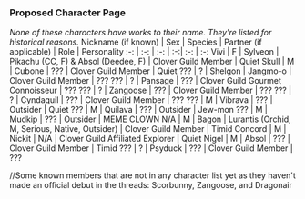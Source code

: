 ### Proposed Character Page
*None of these characters have works to their name. They're listed for historical reasons.*
Nickname (if known) | Sex | Species | Partner (if applicable) | Role | Personality
:-: | :-: | :-: | :-:| :-: | :-:
Vivi | F | Sylveon | Pikachu (CC, F) & Absol (Deedee, F) | Clover Guild Member | Quiet
Skull | M | Cubone | ??? | Clover Guild Member |  Quiet
??? | ? | Shelgon | Jangmo-o | Clover Guild Member |  ???
??? | ? | Pansage | ??? | Clover Guild Gourmet Connoisseur |  ???
??? | ? | Zangoose | ??? | Clover Guild Member |  ???
??? | ? | Cyndaquil | ??? | Clover Guild Member |  ???
??? | M | Vibrava | ??? | Outsider |  Quiet
??? | M | Quilava | ??? | Outsider |  Jew-mon
??? | M | Mudkip | ??? | Outsider |  MEME CLOWN
N/A | M | Bagon | Lurantis (Orchid, M, Serious, Native, Outsider) | Clover Guild Member | Timid
Concord | M | Nickit | N/A | Clover Guild Affiliated Explorer | Quiet
Nigel | M | Absol | ??? | Clover Guild Member | Timid
??? | ? | Psyduck | ??? | Clover Guild Member |  ???

//Some known members that are not in any character list yet as they haven't made an official debut in the threads: Scorbunny, Zangoose, and Dragonair